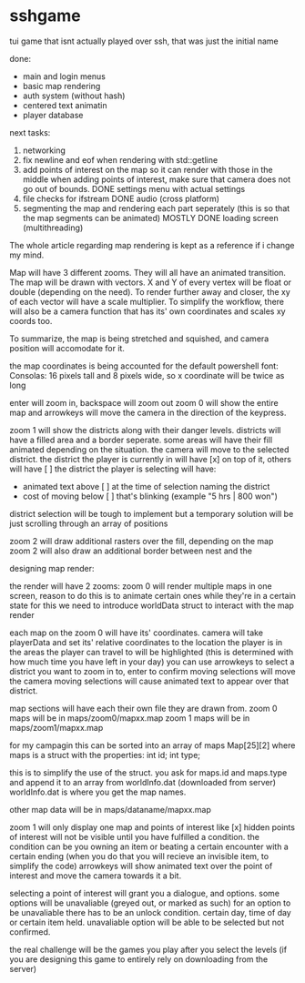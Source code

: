 # sshgame
tui game that isnt actually played over ssh, that was just the initial name

done:
  - main and login menus
  - basic map rendering
  - auth system (without hash)
  - centered text animatin
  - player database

next tasks:

1. networking
2. fix newline and eof when rendering with std::getline
3. add points of interest on the map so it can render with those in the middle
  when adding points of interest, make sure that camera does not go out of bounds.
DONE settings menu with actual settings
5. file checks for ifstream
DONE audio (cross platform)
7. segmenting the map and rendering each part seperately
  (this is so that the map segments can be animated)
MOSTLY DONE loading screen (multithreading)

The whole article regarding map rendering is kept as a reference if i change my mind.

Map will have 3 different zooms. They will all have an animated transition.
The map will be drawn with vectors. X and Y of every vertex will be float or double (depending on the need).
To render further away and closer, the xy of each vector will have a scale multiplier.
To simplify the workflow, there will also be a camera function that has its' own coordinates and scales xy coords too.

To summarize, the map is being stretched and squished, and camera position will accomodate for it.

the map coordinates is being accounted for the default powershell font: Consolas: 16 pixels tall and 8 pixels wide, so x coordinate will be twice as long


enter will zoom in, backspace will zoom out
zoom 0 will show the entire map and arrowkeys will move the camera in the direction of the keypress.

zoom 1 will show the districts along with their danger levels. districts will have a filled area and a border seperate.
some areas will have their fill animated depending on the situation.
the camera will move to the selected district.
the district the player is currently in will have [x] on top of it, others will have [ ]
the district the player is selecting will have:
  - animated text above [ ] at the time of selection naming the district
  - cost of moving below [ ] that's blinking (example "5 hrs | 800 won")


district selection will be tough to implement but a temporary solution will be just scrolling through an array of positions

zoom 2 will draw additional rasters over the fill, depending on the map
zoom 2 will also draw an additional border between nest and the









designing map render:

the render will have 2 zooms:
zoom 0 will render multiple maps in one screen, reason to do this is to animate certain ones while they're in a certain state
for this we need to introduce worldData struct to interact with the map render

each map on the zoom 0 will have its' coordinates.
camera will take playerData and set its' relative coordinates to the location the player is in
the areas the player can travel to will be highlighted (this is determined with how much time you have left in your day)
you can use arrowkeys to select a district you want to zoom in to, enter to confirm
moving selections will move the camera
moving selections will cause animated text to appear over that district.

map sections will have each their own file they are drawn from.
zoom 0 maps will be in maps/zoom0/mapxx.map
zoom 1 maps will be in maps/zoom1/mapxx.map

for my campagin this can be sorted into an array of maps Map[25][2]
where maps is a struct with the properties:
  int id;
  int type;

this is to simplify the use of the struct.
you ask for maps.id and maps.type and append it to an array from worldInfo.dat (downloaded from server)
worldInfo.dat is where you get the map names.

other map data will be in maps/dataname/mapxx.map

zoom 1 will only display one map and points of interest like [x]
hidden points of interest will not be visible until you have fulfilled a condition.
the condition can be you owning an item or beating a certain encounter with a certain ending
(when you do that you will recieve an invisible item, to simplify the code)
arrowkeys will show animated text over the point of interest and move the camera towards it a bit.

selecting a point of interest will grant you a dialogue, and options. some options will be unavaliable (greyed out, or marked as such)
for an option to be unavaliable there has to be an unlock condition. certain day, time of day or certain item held.
unavaliable option will be able to be selected but not confirmed.

the real challenge will be the games you play after you select the levels (if you are designing this game to entirely rely on downloading from the server)
